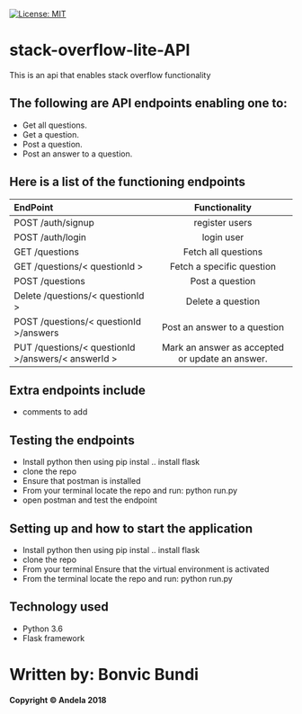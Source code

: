 [![License: MIT](https://img.shields.io/badge/License-MIT-yellow.svg)](https://opensource.org/licenses/MIT)

# stack-overflow-lite-API

This is an api that enables stack overflow functionality
## The following are API endpoints enabling one to: 
- Get all questions.
- Get a question.
- Post a question.
- Post an answer to a question.

## Here is a list of the functioning endpoints

| EndPoint                              | Functionality                    |
| :---                                  |     :---:                        |   
| POST /auth/signup                     | register users       |  
| POST /auth/login | login user         |  
| GET /questions                        | Fetch all questions           |  
| GET /questions/< questionId >           | Fetch a specific question       |  
| POST /questions                       | Post a question                 | 
| Delete /questions/< questionId >               | Delete a question              | 
| POST /questions/< questionId >/answers              | Post an answer to a question             |  
| PUT /questions/< questionId >/answers/< answerId >               | Mark an answer as accepted or update an answer.|  
  
## Extra endpoints include 
* comments to add

## Testing the endpoints

* Install python then using pip instal .. install flask
* clone the repo
* Ensure that postman is installed
* From your terminal locate the repo and run: python run.py
* open postman and test the endpoint

## Setting up and how to start the application

* Install python then using pip instal .. install flask
* clone the repo
* From your terminal Ensure that the virtual environment is activated
* From the terminal locate the repo and run: python run.py

## Technology used

* Python 3.6
* Flask framework 

# Written by: Bonvic Bundi
#### Copyright © Andela 2018 

